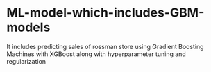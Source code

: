 # ML-model-which-includes-GBM-models
It includes predicting sales of rossman store using Gradient Boosting Machines with XGBoost along with hyperparameter tuning and regularization
